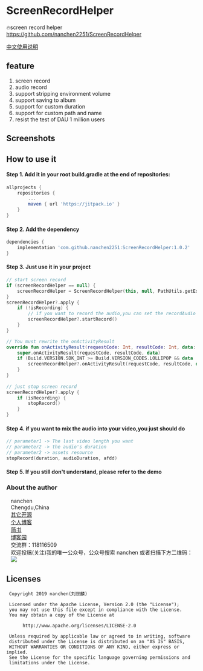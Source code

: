 # ScreenRecordHelper
🔥screen record helper https://github.com/nanchen2251/ScreenRecordHelper

[中文使用说明](https://github.com/nanchen2251/ScreenRecordHelper/blob/master/README_zh.md)

## feature
1. screen record
2. audio record
3. support stripping environment volume
4. support saving to album
5. support for custom duration
6. support for custom path and name
7. resist the test of DAU 1 million users
## Screenshots

## How to use it
#### Step 1. Add it in your root build.gradle at the end of repositories:
```groovy
allprojects {
    repositories {
        ...
        maven { url 'https://jitpack.io' }
    }
}       
```
#### Step 2. Add the dependency
```groovy
dependencies {
    implementation 'com.github.nanchen2251:ScreenRecordHelper:1.0.2'
}
```

#### Step 3. Just use it in your project
```kotlin
// start screen record
if (screenRecordHelper == null) {
    screenRecordHelper = ScreenRecordHelper(this, null, PathUtils.getExternalStoragePath() + "/nanchen")
}
screenRecordHelper?.apply {
    if (!isRecording) {
        // if you want to record the audio,you can set the recordAudio as true
        screenRecordHelper?.startRecord()
    }
}

// You must rewrite the onActivityResult
override fun onActivityResult(requestCode: Int, resultCode: Int, data: Intent?) {
    super.onActivityResult(requestCode, resultCode, data)
    if (Build.VERSION.SDK_INT >= Build.VERSION_CODES.LOLLIPOP && data != null) {
        screenRecordHelper?.onActivityResult(requestCode, resultCode, data)
    }
}
    
// just stop screen record
screenRecordHelper?.apply {
    if (isRecording) {
        stopRecord()     
    }
}
```
#### Step 4. if you want to mix the audio into your video,you just should do
```kotlin
// parameter1 -> The last video length you want
// parameter2 -> the audio's duration
// parameter2 -> assets resource
stopRecord(duration, audioDuration, afdd)
```

#### Step 5. If you still don't understand, please refer to the demo

### About the author
    nanchen<br>
    Chengdu,China<br>
    [其它开源](https://github.com/nanchen2251/)<br>
    [个人博客](https://nanchen2251.github.io/)<br>
    [简书](http://www.jianshu.com/u/f690947ed5a6)<br>
    [博客园](http://www.cnblogs.com/liushilin/)<br>
    交流群：118116509<br>
    欢迎投稿(关注)我的唯一公众号，公众号搜索 nanchen 或者扫描下方二维码：<br>
    ![](https://github.com/nanchen2251/Blogs/blob/master/images/nanchen12.jpg)
    
## Licenses
```
 Copyright 2019 nanchen(刘世麟)

 Licensed under the Apache License, Version 2.0 (the "License");
 you may not use this file except in compliance with the License.
 You may obtain a copy of the License at

      http://www.apache.org/licenses/LICENSE-2.0

 Unless required by applicable law or agreed to in writing, software
 distributed under the License is distributed on an "AS IS" BASIS,
 WITHOUT WARRANTIES OR CONDITIONS OF ANY KIND, either express or implied.
 See the License for the specific language governing permissions and
 limitations under the License.
```
